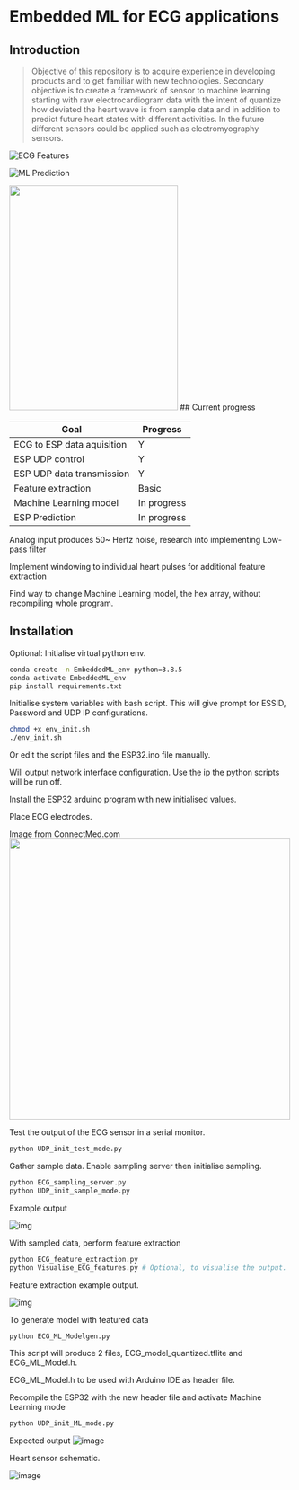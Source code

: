 # Embedded ML for ECG applications

## Introduction

> Objective of this repository is to acquire experience in developing products and to get familiar with new technologies. Secondary objective is to create a framework of sensor to machine learning starting with raw electrocardiogram data with the intent of quantize how deviated the heart wave is from sample data and in addition to predict future heart states with different activities. In the future different sensors could be applied such as electromyography sensors.


![ECG Features](ECG_feature_extraction_current.png)

![ML Prediction](https://user-images.githubusercontent.com/39244927/113791372-60554e00-973b-11eb-96e5-5e616ea720b7.png)


<img src="https://user-images.githubusercontent.com/39244927/113945275-edf97200-97fd-11eb-8a9f-ba0aee1ba3b5.png" width="300" height="400">
## Current progress

Goal | Progress
------------ | -------------
ECG to ESP data aquisition | Y
ESP UDP control | Y
ESP UDP data transmission | Y
Feature extraction | Basic
Machine Learning model | In progress
ESP Prediction | In progress

Analog input produces 50~ Hertz noise, research into implementing Low-pass filter

Implement windowing to individual heart pulses for additional feature extraction

Find way to change Machine Learning model, the hex array, without recompiling whole program. 


## Installation

Optional: 
Initialise virtual python env.
 
```bash
conda create -n EmbeddedML_env python=3.8.5
conda activate EmbeddedML_env
pip install requirements.txt
```


Initialise system variables with bash script. This will give prompt for ESSID, Password and UDP IP configurations.
```bash
chmod +x env_init.sh
./env_init.sh
```
Or edit the script files and the ESP32.ino file manually.

Will output network interface configuration. Use the ip the python scripts will be run off.


Install the ESP32 arduino program with new initialised values. 


Place ECG electrodes.

Image from ConnectMed.com
<img src="https://user-images.githubusercontent.com/39244927/113597321-71b33300-9633-11eb-9fbe-8872a5d8d0fa.png" width="500" height="500">


Test the output of the ECG sensor in a serial monitor.
```bash
python UDP_init_test_mode.py
```

Gather sample data. Enable sampling server then initialise sampling.
```bash
python ECG_sampling_server.py
python UDP_init_sample_mode.py
```
Example output

![img](ECG_sample_good.png)



With sampled data, perform feature extraction
```bash
python ECG_feature_extraction.py
python Visualise_ECG_features.py # Optional, to visualise the output.
```

Feature extraction example output.

![img](ECG_feature_extraction_current.png)



To generate model with featured data 
```bash
python ECG_ML_Modelgen.py
```
This script will produce 2 files, ECG_model_quantized.tflite  and  ECG_ML_Model.h.

ECG_ML_Model.h to be used with Arduino IDE as header file.

Recompile the ESP32 with the new header file and activate Machine Learning mode
```bash
python UDP_init_ML_mode.py
```
Expected output
![image](https://user-images.githubusercontent.com/39244927/113791372-60554e00-973b-11eb-96e5-5e616ea720b7.png)



Heart sensor schematic.

![image](Datasheets/Schematic_Heartmonitor.png)



